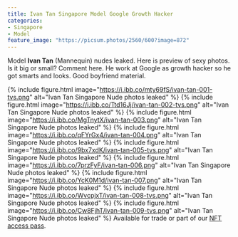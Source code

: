 ```yaml
---
title: Ivan Tan Singapore Model Google Growth Hacker
categories:
- Singapore
- Model
feature_image: "https://picsum.photos/2560/600?image=872"
---
```


Model **Ivan Tan** (Mannequin) nudes leaked. Here is preview of sexy photos. Is it big or small? Comment here. He work at Google as growth hacker so he got smarts and looks. Good boyfriend material.

<!-- more -->

{% include figure.html image="https://i.ibb.co/mty69fS/ivan-tan-001-tvs.png" alt="Ivan Tan Singapore Nude photos leaked" %}
{% include figure.html image="https://i.ibb.co/Ttd16Jj/ivan-tan-002-tvs.png" alt="Ivan Tan Singapore Nude photos leaked" %}
{% include figure.html image="https://i.ibb.co/MgTnytX/ivan-tan-003.png" alt="Ivan Tan Singapore Nude photos leaked" %}
{% include figure.html image="https://i.ibb.co/qFYrGx4/ivan-tan-004.png" alt="Ivan Tan Singapore Nude photos leaked" %}
{% include figure.html image="https://i.ibb.co/9bx7xdK/ivan-tan-005-tvs.png" alt="Ivan Tan Singapore Nude photos leaked" %}
{% include figure.html image="https://i.ibb.co/7przFyF/ivan-tan-006.png" alt="Ivan Tan Singapore Nude photos leaked" %}
{% include figure.html image="https://i.ibb.co/YcK0M1d/ivan-tan-007.png" alt="Ivan Tan Singapore Nude photos leaked" %}
{% include figure.html image="https://i.ibb.co/WvcpjxT/ivan-tan-008-tvs.png" alt="Ivan Tan Singapore Nude photos leaked" %}
{% include figure.html image="https://i.ibb.co/Cw8FjhT/ivan-tan-009-tvs.png" alt="Ivan Tan Singapore Nude photos leaked" %}
Available for trade or part of our [NFT access pass](https://opensea.io/collection/wahtoon-com-mdrt-lifetime).

